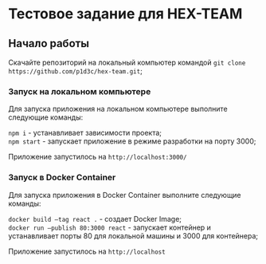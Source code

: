 # Тестовое задание для HEX-TEAM

## Начало работы

Скачайте репозиторий на локальный компьютер командой `git clone https://github.com/p1d3c/hex-team.git`;

### Запуск на локальном компьютере

Для запуска приложения на локальном компьютере выполните следующие команды:

`npm i` - устанавливает зависимости проекта;  
`npm start` - запускает приложение в режиме разработки на порту 3000;

Приложение запустилось на `http://localhost:3000/`

### Запуск в Docker Container

Для запуска приложения в Docker Container выполните следующие команды:

`docker build —tag react .` - создает Docker Image;  
`docker run —publish 80:3000 react` - запускает контейнер и устанавливает порты 80 для локальной машины и 3000 для контейнера;

Приложение запустилось на `http://localhost`
